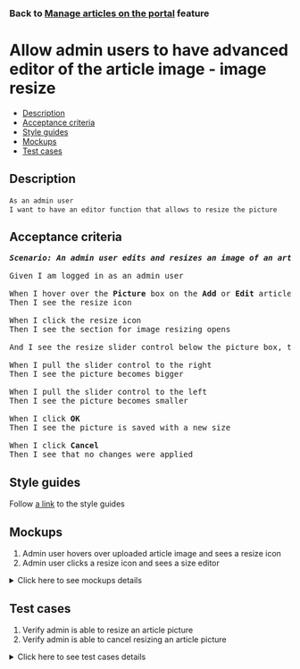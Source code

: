 ### Back to [Manage articles on the portal](../../) feature

# Allow admin users to have advanced editor of the article image - image resize

- [Description](#description)
- [Acceptance criteria](#acceptance-criteria)
- [Style guides](#style-guides)
- [Mockups](#mockups)
- [Test cases](#test-cases)

## Description

    As an admin user
    I want to have an editor function that allows to resize the picture

## Acceptance criteria

<pre>
<b><i>Scenario: An admin user edits and resizes an image of an article</i></b>

Given I am logged in as an admin user

When I hover over the <b>Picture</b> box on the <b>Add</b> or <b>Edit</b> article page
Then I see the resize icon

When I click the resize icon
Then I see the section for image resizing opens

And I see the resize slider control below the picture box, the <b>Cancel</b> and <b>OK</b> buttons on the right below the picture, and the resize slider control with the small image icon on the left and the bigger image icon on the right

When I pull the slider control to the right
Then I see the picture becomes bigger

When I pull the slider control to the left
Then I see the picture becomes smaller

When I click <b>OK</b>
Then I see the picture is saved with a new size

When I click <b>Cancel</b>
Then I see that no changes were applied
</pre>

## Style guides

Follow [a link](https://www.figma.com/proto/0zkkf5WC77OSpvyD6YXpFE/Style-guides?page-id=0%3A1&node-id=19%3A5368&viewport=266%2C48%2C0.54&scaling=min-zoom&starting-point-node-id=19%3A5368) to the style guides

## Mockups

1. Admin user hovers over uploaded article image and sees a resize icon
2. Admin user clicks a resize icon and sees a size editor

<details>
  <summary>Click here to see mockups details</summary>

**1. Admin user hovers over uploaded article image and sees a resize icon:**

![Admin user hovers over uploaded article image and sees a resize icon](/sports_hub_portal/web_application_features/manage_articles/images/article_image_hover_editor.png)

**2. Admin user clicks resize icon and sees a size editor:**

![Admin user clicks resize icon and sees a size editor](/sports_hub_portal/web_application_features/manage_articles/images/article_image_size_editor.png)

</details>

## Test cases

1. Verify admin is able to resize an article picture
2. Verify admin is able to cancel resizing an article picture

<details>
  <summary>Click here to see test cases details</summary>

### **#1. Verify admin is able to resize an article picture**

|Preconditions|Steps|Expected result
--------------|-----|----------
|- Log in with admin account</br>- Go to the category configuration page|1) Click <b>+Add Article</b></br>2) Upload some picture</br>3) In the <b>Picture</b> section, click the resize icon</br>4) Move the slider control to the right and to the left</br>5) Click <b>OK</b>|5) The resize editor disappears and the picture is saved with changed size|

### **#2. Verify admin is able to cancel resizing an article picture**

|Preconditions|Steps|Expected result
--------------|-----|----------
|- Log in with admin account</br>- Go to the category configuration page|1) Click <b>+Add Article</b></br>2) Upload some picture</br>3) In the <b>Picture</b> section, click the resize icon</br>4) Move the slider control to the right and to the left</br>5) Click <b>Cancel</b>|5) The resize editor disappears and no changes are applied to the image|
</details>

